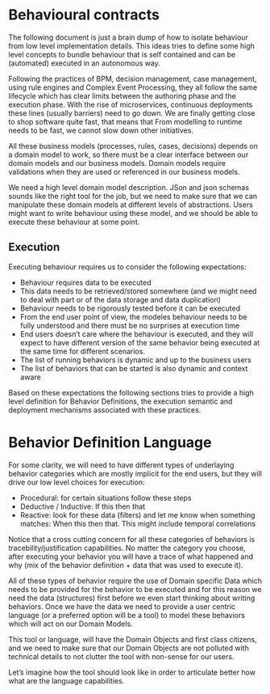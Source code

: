 # Behavioural contracts
The following document is just a brain dump of how to isolate behaviour from low level implementation details. This ideas tries to define some high level concepts to bundle behaviour that is self contained and can be (automated) executed in an autonomous way. 

Following the practices of BPM, decision management, case management, using rule engines and Complex Event Processing, they all follow the same lifecycle which has clear limits between the authoring phase and the execution phase. With the rise of microservices, continuous deployments these lines (usually barriers) need to go down. We are finally getting close to shop software quite fast, that means that From modelling to runtime needs to be fast, we cannot slow down other initiatives. 

All these business models (processes, rules, cases, decisions) depends on a domain model to work, so there must be a clear interface between our domain models and our business models. Domain models require validations when they are used or referenced in our business models. 

We need a high level domain model description. JSon and json schemas sounds like the right tool for the job, but we need to make sure that we can manipulate these domain models at different levels of abstractions. Users might want to write behaviour using these model, and we should be able to execute these behaviour at some point.

## Execution 
Executing behaviour requires us to consider the following expectations:
* Behaviour requires data to be executed 
* This data needs to be retrieved/stored somewhere (and we might need to deal with part or of the data storage and data duplication)
* Behaviour needs to be rigorously tested before it can be executed
* From the end user point of view, the modeles behaviour needs to be fully understood and there must be no surprises at execution time
* End users doesn’t care where the behaviour is executed, and they will expect to have different version of the same behavior being executed at the same time for different scenarios. 
* The list of running behaviors is dynamic and up to the business users
* The list of behaviors that can be started is also dynamic and context aware

Based on these expectations the following sections tries to provide a high level definition for Behavior Definitions, the execution semantic and deployment mechanisms associated with these practices.

# Behavior Definition Language
For some clarity, we will need to have different types of underlaying behavior categories which are mostly implicit for the end users, but they will drive our low level choices for execution:
- Procedural: for certain situations follow these steps
- Deductive / Inductive: If this then that  
- Reactive: look for these data (filters) and let me know when something matches: When this then that. This might include temporal correlations

Notice that a cross cutting concern for all these categories of behaviors is tracebility/justification capabilities. No matter the category you choose, after executing your behavior you will have a trace of what happened and why (mix of the behavior definition + data that was used to execute it). 

All of these types of behavior require the use of Domain specific Data which needs to be provided for the behavior to be executed and for this reason we need the data (structures) first before we even start thinking about writing behaviors. Once we have the data we need to provide a user centric language (or a preferred option will be a tool) to model these behaviors which will act on our Domain Models. 

This tool or language, will have the Domain Objects and first class citizens, and we need to make sure that our Domain Objects are not polluted with technical details to not clutter the tool with non-sense for our users. 

Let’s imagine how the tool should look like in order to articulate better how what are the language capabilities. 







